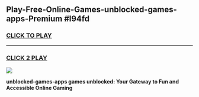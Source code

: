 
## Play-Free-Online-Games-unblocked-games-apps-Premium #l94fd
<h3>
<a href="https://premium.freeplayer.one?title=unblocked-games-apps&ref=8M">CLICK TO PLAY</a></h3>
<hr>

<h3>
<a href="https://premium.freeplayer.one?title=unblocked-games-apps&ref=8M">CLICK 2 PLAY</a>
  
</h3>

<a href="https://premium.freeplayer.one?title=unblocked-games-apps&ref=8M"><img src="https://clearcache.store/games.png"></a>


**unblocked-games-apps games unblocked: Your Gateway to Fun and Accessible Online Gaming**
